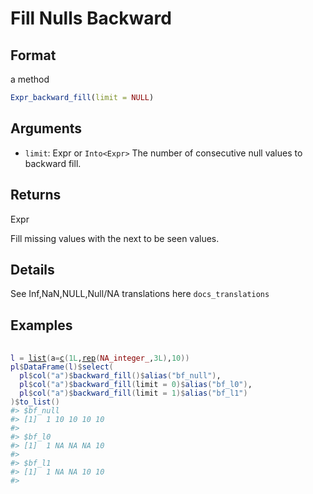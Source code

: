 # Fill Nulls Backward

## Format

a method

```r
Expr_backward_fill(limit = NULL)
```

## Arguments

- `limit`: Expr or `Into<Expr>` The number of consecutive null values to backward fill.

## Returns

Expr

Fill missing values with the next to be seen values.

## Details

See Inf,NaN,NULL,Null/NA translations here `docs_translations`

## Examples

<pre class='r-example'> <code> <span class='r-in'><span></span></span>
<span class='r-in'><span><span class='va'>l</span> <span class='op'>=</span> <span class='fu'><a href='https://rdrr.io/r/base/list.html'>list</a></span><span class='op'>(</span>a<span class='op'>=</span><span class='fu'><a href='https://rdrr.io/r/base/c.html'>c</a></span><span class='op'>(</span><span class='fl'>1L</span>,<span class='fu'><a href='https://rdrr.io/r/base/rep.html'>rep</a></span><span class='op'>(</span><span class='cn'>NA_integer_</span>,<span class='fl'>3L</span><span class='op'>)</span>,<span class='fl'>10</span><span class='op'>)</span><span class='op'>)</span></span></span>
<span class='r-in'><span><span class='va'>pl</span><span class='op'>$</span><span class='fu'>DataFrame</span><span class='op'>(</span><span class='va'>l</span><span class='op'>)</span><span class='op'>$</span><span class='fu'>select</span><span class='op'>(</span></span></span>
<span class='r-in'><span>  <span class='va'>pl</span><span class='op'>$</span><span class='fu'>col</span><span class='op'>(</span><span class='st'>"a"</span><span class='op'>)</span><span class='op'>$</span><span class='fu'>backward_fill</span><span class='op'>(</span><span class='op'>)</span><span class='op'>$</span><span class='fu'>alias</span><span class='op'>(</span><span class='st'>"bf_null"</span><span class='op'>)</span>,</span></span>
<span class='r-in'><span>  <span class='va'>pl</span><span class='op'>$</span><span class='fu'>col</span><span class='op'>(</span><span class='st'>"a"</span><span class='op'>)</span><span class='op'>$</span><span class='fu'>backward_fill</span><span class='op'>(</span>limit <span class='op'>=</span> <span class='fl'>0</span><span class='op'>)</span><span class='op'>$</span><span class='fu'>alias</span><span class='op'>(</span><span class='st'>"bf_l0"</span><span class='op'>)</span>,</span></span>
<span class='r-in'><span>  <span class='va'>pl</span><span class='op'>$</span><span class='fu'>col</span><span class='op'>(</span><span class='st'>"a"</span><span class='op'>)</span><span class='op'>$</span><span class='fu'>backward_fill</span><span class='op'>(</span>limit <span class='op'>=</span> <span class='fl'>1</span><span class='op'>)</span><span class='op'>$</span><span class='fu'>alias</span><span class='op'>(</span><span class='st'>"bf_l1"</span><span class='op'>)</span></span></span>
<span class='r-in'><span><span class='op'>)</span><span class='op'>$</span><span class='fu'>to_list</span><span class='op'>(</span><span class='op'>)</span></span></span>
<span class='r-out co'><span class='r-pr'>#&gt;</span> $bf_null</span>
<span class='r-out co'><span class='r-pr'>#&gt;</span> [1]  1 10 10 10 10</span>
<span class='r-out co'><span class='r-pr'>#&gt;</span> </span>
<span class='r-out co'><span class='r-pr'>#&gt;</span> $bf_l0</span>
<span class='r-out co'><span class='r-pr'>#&gt;</span> [1]  1 NA NA NA 10</span>
<span class='r-out co'><span class='r-pr'>#&gt;</span> </span>
<span class='r-out co'><span class='r-pr'>#&gt;</span> $bf_l1</span>
<span class='r-out co'><span class='r-pr'>#&gt;</span> [1]  1 NA NA 10 10</span>
<span class='r-out co'><span class='r-pr'>#&gt;</span> </span>
 </code></pre>